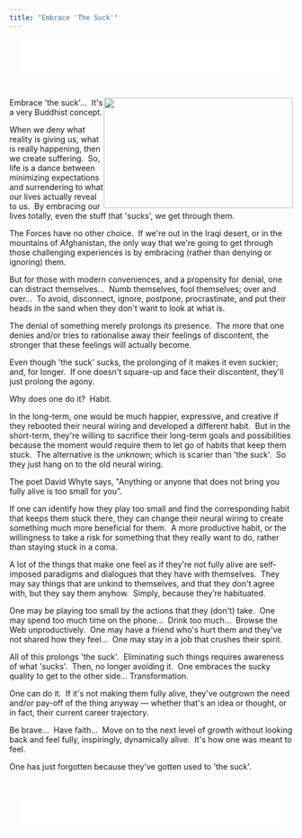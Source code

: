 ```yaml
---
title: "Embrace 'The Suck'"
---
```


<iframe allowtransparency="true" data-aa="453725" height="60" scrolling="no" src="//ad.a-ads.com/453725?size=468x60" style="border: none; display: block; margin-left: auto; margin-right: auto; padding: 0; overflow: hidden;" width="468"></iframe>

<p>&nbsp;</p>
<img alt="" height="196" src="{{ site.uri.assets }}/naked/images/embrace-the-suck_336x196.png" style="border: 0px; float: right;" width="336" />
Embrace 'the suck'&hellip;&nbsp; It's a very Buddhist concept.

When we deny what reality is giving us, what is really happening, then we create suffering.&nbsp; So, life is a dance between minimizing expectations and
surrendering to what our lives actually reveal to us.&nbsp; By embracing our lives totally, even the stuff that 'sucks', we get through them.

The Forces have no other choice.&nbsp; If we're out in the Iraqi desert, or in the mountains of Afghanistan, the only way that we're going to get through
those challenging experiences is by embracing (rather than denying or ignoring) them.

But for those with modern conveniences, and a propensity for denial, one can distract themselves&hellip;&nbsp; Numb themselves, fool themselves; over and
over&hellip;&nbsp; To avoid, disconnect, ignore, postpone, procrastinate, and put their heads in the sand when they don't want to look at what is.

The denial of something merely prolongs its presence.&nbsp; The more that one denies and/or tries to rationalise away their feelings of discontent, the
stronger that these feelings will actually become.

Even though 'the suck' sucks, the prolonging of it makes it even suckier; and, for longer.&nbsp; If one doesn't square-up and face their discontent, they'll
just prolong the agony.

Why does one do it?&nbsp; Habit.

In the long-term, one would be much happier, expressive, and creative if they rebooted their neural wiring and developed a different habit.&nbsp; But in the
short-term, they're willing to sacrifice their long-term goals and possibilities because the moment would require them to let go of habits that keep them
stuck.&nbsp; The alternative is the unknown; which is scarier than 'the suck'.&nbsp; So they just hang on to the old neural wiring.

The poet David Whyte says, &quot;Anything or anyone that does not bring you fully alive is too small for you&quot;.

If one can identify how they play too small and find the corresponding habit that keeps them stuck there, they can change their neural wiring to create
something much more beneficial for them.&nbsp; A more productive habit, or the willingness to take a risk for something that they really want to do, rather
than staying stuck in a coma.

A lot of the things that make one feel as if they're not fully alive are self-imposed paradigms and dialogues that they have with themselves.&nbsp; They may
say things that are unkind to themselves, and that they don't agree with, but they say them anyhow.&nbsp; Simply, because they’re habituated.

One may be playing too small by the actions that they (don't) take.&nbsp; One may spend too much time on the phone&hellip;&nbsp; Drink too
much&hellip;&nbsp; Browse the Web unproductively.&nbsp; One may have a friend who's hurt them and they've not shared how they feel&hellip;&nbsp; One may
stay in a job that crushes their spirit.

All of this prolongs 'the suck'.&nbsp; Eliminating such things requires awareness of what 'sucks'.&nbsp; Then, no longer avoiding it.&nbsp; One embraces the
sucky quality to get to the other side&hellip; Transformation.

One can do it.&nbsp; If it's not making them fully alive, they've outgrown the need and/or pay-off of the thing anyway &#8212; whether that's an idea or
thought, or in fact, their current career trajectory.

Be brave&hellip;&nbsp; Have faith&hellip;&nbsp; Move on to the next level of growth without looking back and feel fully, inspiringly, dynamically
alive.&nbsp; It's how one was meant to feel.

One has just forgotten because they've gotten used to 'the suck'.

<p>&nbsp;</p>
<iframe allowtransparency="true" data-aa="453725" height="60" scrolling="no" src="//ad.a-ads.com/453725?size=468x60" style="border: none; display: block; margin-left: auto; margin-right: auto; padding: 0; overflow: hidden;" width="468"></iframe>
<p>&nbsp;</p>
